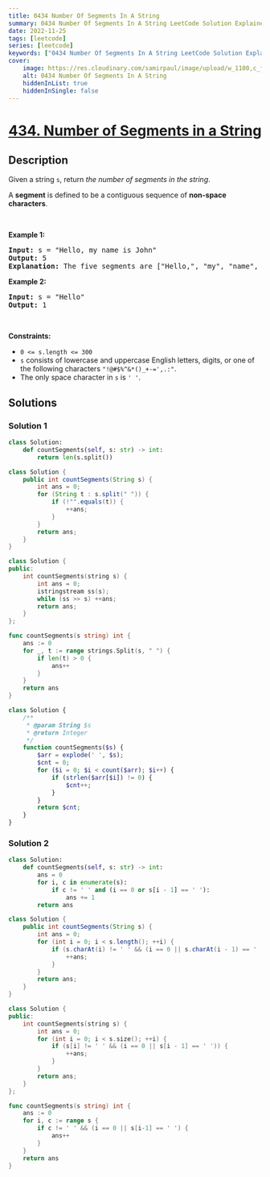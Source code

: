 ```yaml
---
title: 0434 Number Of Segments In A String
summary: 0434 Number Of Segments In A String LeetCode Solution Explained
date: 2022-11-25
tags: [leetcode]
series: [leetcode]
keywords: ["0434 Number Of Segments In A String LeetCode Solution Explained in all languages", "0434 Number Of Segments In A String", "LeetCode", "leetcode solution in Python3 C++ Java Go PHP Ruby Swift TypeScript Rust C# JavaScript C", "GeeksforGeeks", "InterviewBit", "Coding Ninjas", "HackerRank", "HackerEarth", "CodeChef", "TopCoder", "AlgoExpert", "freeCodeCamp", "Codeforces", "GitHub", "AtCoder", "Samir Paul"]
cover:
    image: https://res.cloudinary.com/samirpaul/image/upload/w_1100,c_fit,co_rgb:FFFFFF,l_text:Arial_75_bold:0434 Number Of Segments In A String - Solution Explained/problem-solving.webp
    alt: 0434 Number Of Segments In A String
    hiddenInList: true
    hiddenInSingle: false
---
```



# [434. Number of Segments in a String](https://leetcode.com/problems/number-of-segments-in-a-string)


## Description

<p>Given a string <code>s</code>, return <em>the number of segments in the string</em>.</p>

<p>A <strong>segment</strong> is defined to be a contiguous sequence of <strong>non-space characters</strong>.</p>

<p>&nbsp;</p>
<p><strong class="example">Example 1:</strong></p>

<pre>
<strong>Input:</strong> s = &quot;Hello, my name is John&quot;
<strong>Output:</strong> 5
<strong>Explanation:</strong> The five segments are [&quot;Hello,&quot;, &quot;my&quot;, &quot;name&quot;, &quot;is&quot;, &quot;John&quot;]
</pre>

<p><strong class="example">Example 2:</strong></p>

<pre>
<strong>Input:</strong> s = &quot;Hello&quot;
<strong>Output:</strong> 1
</pre>

<p>&nbsp;</p>
<p><strong>Constraints:</strong></p>

<ul>
	<li><code>0 &lt;= s.length &lt;= 300</code></li>
	<li><code>s</code> consists of lowercase and uppercase English letters, digits, or one of the following characters <code>&quot;!@#$%^&amp;*()_+-=&#39;,.:&quot;</code>.</li>
	<li>The only space character in <code>s</code> is <code>&#39; &#39;</code>.</li>
</ul>

## Solutions

### Solution 1

<!-- tabs:start -->

```python
class Solution:
    def countSegments(self, s: str) -> int:
        return len(s.split())
```

```java
class Solution {
    public int countSegments(String s) {
        int ans = 0;
        for (String t : s.split(" ")) {
            if (!"".equals(t)) {
                ++ans;
            }
        }
        return ans;
    }
}
```

```cpp
class Solution {
public:
    int countSegments(string s) {
        int ans = 0;
        istringstream ss(s);
        while (ss >> s) ++ans;
        return ans;
    }
};
```

```go
func countSegments(s string) int {
	ans := 0
	for _, t := range strings.Split(s, " ") {
		if len(t) > 0 {
			ans++
		}
	}
	return ans
}
```

```php
class Solution {
    /**
     * @param String $s
     * @return Integer
     */
    function countSegments($s) {
        $arr = explode(' ', $s);
        $cnt = 0;
        for ($i = 0; $i < count($arr); $i++) {
            if (strlen($arr[$i]) != 0) {
                $cnt++;
            }
        }
        return $cnt;
    }
}
```

<!-- tabs:end -->

### Solution 2

<!-- tabs:start -->

```python
class Solution:
    def countSegments(self, s: str) -> int:
        ans = 0
        for i, c in enumerate(s):
            if c != ' ' and (i == 0 or s[i - 1] == ' '):
                ans += 1
        return ans
```

```java
class Solution {
    public int countSegments(String s) {
        int ans = 0;
        for (int i = 0; i < s.length(); ++i) {
            if (s.charAt(i) != ' ' && (i == 0 || s.charAt(i - 1) == ' ')) {
                ++ans;
            }
        }
        return ans;
    }
}
```

```cpp
class Solution {
public:
    int countSegments(string s) {
        int ans = 0;
        for (int i = 0; i < s.size(); ++i) {
            if (s[i] != ' ' && (i == 0 || s[i - 1] == ' ')) {
                ++ans;
            }
        }
        return ans;
    }
};
```

```go
func countSegments(s string) int {
	ans := 0
	for i, c := range s {
		if c != ' ' && (i == 0 || s[i-1] == ' ') {
			ans++
		}
	}
	return ans
}
```

<!-- tabs:end -->

<!-- end -->
